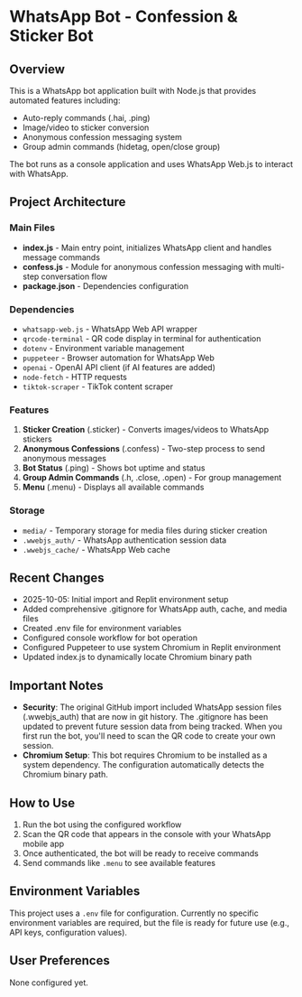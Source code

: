 # WhatsApp Bot - Confession & Sticker Bot

## Overview
This is a WhatsApp bot application built with Node.js that provides automated features including:
- Auto-reply commands (.hai, .ping)
- Image/video to sticker conversion
- Anonymous confession messaging system
- Group admin commands (hidetag, open/close group)

The bot runs as a console application and uses WhatsApp Web.js to interact with WhatsApp.

## Project Architecture

### Main Files
- **index.js** - Main entry point, initializes WhatsApp client and handles message commands
- **confess.js** - Module for anonymous confession messaging with multi-step conversation flow
- **package.json** - Dependencies configuration

### Dependencies
- `whatsapp-web.js` - WhatsApp Web API wrapper
- `qrcode-terminal` - QR code display in terminal for authentication
- `dotenv` - Environment variable management
- `puppeteer` - Browser automation for WhatsApp Web
- `openai` - OpenAI API client (if AI features are added)
- `node-fetch` - HTTP requests
- `tiktok-scraper` - TikTok content scraper

### Features
1. **Sticker Creation** (.sticker) - Converts images/videos to WhatsApp stickers
2. **Anonymous Confessions** (.confess) - Two-step process to send anonymous messages
3. **Bot Status** (.ping) - Shows bot uptime and status
4. **Group Admin Commands** (.h, .close, .open) - For group management
5. **Menu** (.menu) - Displays all available commands

### Storage
- `media/` - Temporary storage for media files during sticker creation
- `.wwebjs_auth/` - WhatsApp authentication session data
- `.wwebjs_cache/` - WhatsApp Web cache

## Recent Changes
- 2025-10-05: Initial import and Replit environment setup
- Added comprehensive .gitignore for WhatsApp auth, cache, and media files
- Created .env file for environment variables
- Configured console workflow for bot operation
- Configured Puppeteer to use system Chromium in Replit environment
- Updated index.js to dynamically locate Chromium binary path

## Important Notes
- **Security**: The original GitHub import included WhatsApp session files (.wwebjs_auth) that are now in git history. The .gitignore has been updated to prevent future session data from being tracked. When you first run the bot, you'll need to scan the QR code to create your own session.
- **Chromium Setup**: This bot requires Chromium to be installed as a system dependency. The configuration automatically detects the Chromium binary path.

## How to Use
1. Run the bot using the configured workflow
2. Scan the QR code that appears in the console with your WhatsApp mobile app
3. Once authenticated, the bot will be ready to receive commands
4. Send commands like `.menu` to see available features

## Environment Variables
This project uses a `.env` file for configuration. Currently no specific environment variables are required, but the file is ready for future use (e.g., API keys, configuration values).

## User Preferences
None configured yet.
